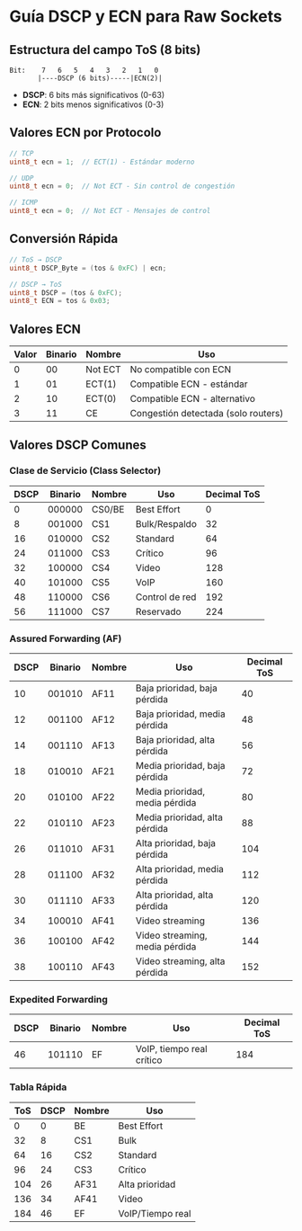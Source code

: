 # Guía DSCP y ECN para Raw Sockets

## Estructura del campo ToS (8 bits)

```
Bit:    7   6   5   4   3   2   1   0
       |----DSCP (6 bits)-----|ECN(2)|
```

- **DSCP**: 6 bits más significativos (0-63)
- **ECN**: 2 bits menos significativos (0-3)

## Valores ECN por Protocolo

```c
// TCP
uint8_t ecn = 1;  // ECT(1) - Estándar moderno

// UDP
uint8_t ecn = 0;  // Not ECT - Sin control de congestión

// ICMP
uint8_t ecn = 0;  // Not ECT - Mensajes de control
```

## Conversión Rápida

```c
// ToS → DSCP
uint8_t DSCP_Byte = (tos & 0xFC) | ecn;

// DSCP → ToS
uint8_t DSCP = (tos & 0xFC);
uint8_t ECN = tos & 0x03;
```

## Valores ECN

| Valor | Binario | Nombre | Uso |
|-------|---------|--------|-----|
| 0 | 00 | Not ECT | No compatible con ECN |
| 1 | 01 | ECT(1) | Compatible ECN - estándar |
| 2 | 10 | ECT(0) | Compatible ECN - alternativo |
| 3 | 11 | CE | Congestión detectada (solo routers) |

## Valores DSCP Comunes

### Clase de Servicio (Class Selector)
| DSCP | Binario | Nombre | Uso | Decimal ToS |
|------|---------|--------|-----|-------------|
| 0 | 000000 | CS0/BE | Best Effort | 0 |
| 8 | 001000 | CS1 | Bulk/Respaldo | 32 |
| 16 | 010000 | CS2 | Standard | 64 |
| 24 | 011000 | CS3 | Crítico | 96 |
| 32 | 100000 | CS4 | Video | 128 |
| 40 | 101000 | CS5 | VoIP | 160 |
| 48 | 110000 | CS6 | Control de red | 192 |
| 56 | 111000 | CS7 | Reservado | 224 |

### Assured Forwarding (AF)
| DSCP | Binario | Nombre | Uso | Decimal ToS |
|------|---------|--------|-----|-------------|
| 10 | 001010 | AF11 | Baja prioridad, baja pérdida | 40 |
| 12 | 001100 | AF12 | Baja prioridad, media pérdida | 48 |
| 14 | 001110 | AF13 | Baja prioridad, alta pérdida | 56 |
| 18 | 010010 | AF21 | Media prioridad, baja pérdida | 72 |
| 20 | 010100 | AF22 | Media prioridad, media pérdida | 80 |
| 22 | 010110 | AF23 | Media prioridad, alta pérdida | 88 |
| 26 | 011010 | AF31 | Alta prioridad, baja pérdida | 104 |
| 28 | 011100 | AF32 | Alta prioridad, media pérdida | 112 |
| 30 | 011110 | AF33 | Alta prioridad, alta pérdida | 120 |
| 34 | 100010 | AF41 | Video streaming | 136 |
| 36 | 100100 | AF42 | Video streaming, media pérdida | 144 |
| 38 | 100110 | AF43 | Video streaming, alta pérdida | 152 |

### Expedited Forwarding
| DSCP | Binario | Nombre | Uso | Decimal ToS |
|------|---------|--------|-----|-------------|
| 46 | 101110 | EF | VoIP, tiempo real crítico | 184 |

### Tabla Rápida

| ToS | DSCP | Nombre | Uso |
|-----|------|--------|-----|
| 0 | 0 | BE | Best Effort |
| 32 | 8 | CS1 | Bulk |
| 64 | 16 | CS2 | Standard |
| 96 | 24 | CS3 | Crítico |
| 104 | 26 | AF31 | Alta prioridad |
| 136 | 34 | AF41 | Video |
| 184 | 46 | EF | VoIP/Tiempo real |
